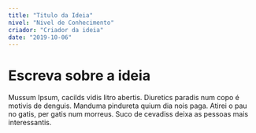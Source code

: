 ```yaml
---
title: "Titulo da Ideia"
nivel: "Nivel de Conhecimento"
criador: "Criador da ideia"
date: "2019-10-06"
---
```


# Escreva sobre a ideia

Mussum Ipsum, cacilds vidis litro abertis. Diuretics paradis num copo é motivis de denguis. Manduma pindureta quium dia nois paga. Atirei o pau no gatis, per gatis num morreus. Suco de cevadiss deixa as pessoas mais interessantis.

